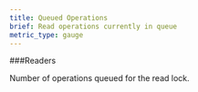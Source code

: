 ```yaml
---
title: Queued Operations 
brief: Read operations currently in queue
metric_type: gauge
---
```


###Readers

Number of operations queued for the read lock.

